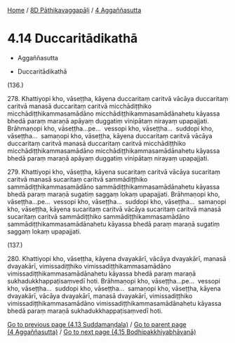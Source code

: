 
[Home](/) / [8D Pāthikavaggapāḷi](../../8D.md) / [4 Aggaññasutta](../4.md)

# 4.14 Duccaritādikathā

* Aggaññasutta

* Duccaritādikathā

(136.)

278\. Khattiyopi kho, vāseṭṭha, kāyena duccaritaṃ caritvā vācāya duccaritaṃ caritvā manasā duccaritaṃ caritvā micchādiṭṭhiko micchādiṭṭhikammasamādāno micchādiṭṭhikammasamādānahetu kāyassa bhedā paraṃ maraṇā apāyaṃ duggatiṃ vinipātaṃ nirayaṃ upapajjati. Brāhmaṇopi kho, vāseṭṭha…pe…  vessopi kho, vāseṭṭha…  suddopi kho, vāseṭṭha…  samaṇopi kho, vāseṭṭha, kāyena duccaritaṃ caritvā vācāya duccaritaṃ caritvā manasā duccaritaṃ caritvā micchādiṭṭhiko micchādiṭṭhikammasamādāno micchādiṭṭhikammasamādānahetu kāyassa bhedā paraṃ maraṇā apāyaṃ duggatiṃ vinipātaṃ nirayaṃ upapajjati.

279\. Khattiyopi kho, vāseṭṭha, kāyena sucaritaṃ caritvā vācāya sucaritaṃ caritvā manasā sucaritaṃ caritvā sammādiṭṭhiko sammādiṭṭhikammasamādāno sammādiṭṭhikammasamādānahetu kāyassa bhedā paraṃ maraṇā sugatiṃ saggaṃ lokaṃ upapajjati. Brāhmaṇopi kho, vāseṭṭha…pe…  vessopi kho, vāseṭṭha…  suddopi kho, vāseṭṭha…  samaṇopi kho, vāseṭṭha, kāyena sucaritaṃ caritvā vācāya sucaritaṃ caritvā manasā sucaritaṃ caritvā sammādiṭṭhiko sammādiṭṭhikammasamādāno sammādiṭṭhikammasamādānahetu kāyassa bhedā paraṃ maraṇā sugatiṃ saggaṃ lokaṃ upapajjati.

(137.)

280\. Khattiyopi kho, vāseṭṭha, kāyena dvayakārī, vācāya dvayakārī, manasā dvayakārī, vimissadiṭṭhiko vimissadiṭṭhikammasamādāno vimissadiṭṭhikammasamādānahetu kāyassa bhedā paraṃ maraṇā sukhadukkhappaṭisaṃvedī hoti. Brāhmaṇopi kho, vāseṭṭha…pe…  vessopi kho, vāseṭṭha…  suddopi kho, vāseṭṭha…  samaṇopi kho, vāseṭṭha, kāyena dvayakārī, vācāya dvayakārī, manasā dvayakārī, vimissadiṭṭhiko vimissadiṭṭhikammasamādāno vimissadiṭṭhikammasamādānahetu kāyassa bhedā paraṃ maraṇā sukhadukkhappaṭisaṃvedī hoti.

[Go to previous page (4.13 Suddamaṇḍala)](4.13.md) / [Go to parent page (4 Aggaññasutta)](../4.md) / [Go to next page (4.15 Bodhipakkhiyabhāvanā)](4.15.md)


